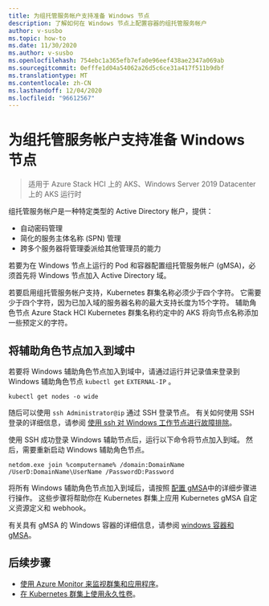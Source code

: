 ```yaml
---
title: 为组托管服务帐户支持准备 Windows 节点
description: 了解如何在 Windows 节点上配置容器的组托管服务帐户
author: v-susbo
ms.topic: how-to
ms.date: 11/30/2020
ms.author: v-susbo
ms.openlocfilehash: 754ebc1a365efb7efa0e96eef438ae2347a069ab
ms.sourcegitcommit: 0efffe1d04a54062a26d5c6ce31a417f511b9dbf
ms.translationtype: MT
ms.contentlocale: zh-CN
ms.lasthandoff: 12/04/2020
ms.locfileid: "96612567"
---
```

# <a name="prepare-windows-nodes-for-group-managed-service-account-support"></a>为组托管服务帐户支持准备 Windows 节点

> 适用于 Azure Stack HCI 上的 AKS、Windows Server 2019 Datacenter 上的 AKS 运行时

组托管服务帐户是一种特定类型的 Active Directory 帐户，提供：
- 自动密码管理
- 简化的服务主体名称 (SPN) 管理
- 跨多个服务器将管理委派给其他管理员的能力 

若要为在 Windows 节点上运行的 Pod 和容器配置组托管服务帐户 (gMSA)，必须首先将 Windows 节点加入 Active Directory 域。

若要启用组托管服务帐户支持，Kubernetes 群集名称必须少于四个字符。 它需要少于四个字符，因为已加入域的服务器名称的最大支持长度为15个字符。 辅助角色节点 Azure Stack HCI Kubernetes 群集名称约定中的 AKS 将向节点名称添加一些预定义的字符。

## <a name="join-the-worker-nodes-to-a-domain"></a>将辅助角色节点加入到域中

若要将 Windows 辅助角色节点加入到域中，请通过运行并记录值来登录到 Windows 辅助角色节点 `kubectl get` `EXTERNAL-IP` 。

```
kubectl get nodes -o wide
```  

随后可以使用 `ssh Administrator@ip` 通过 SSH 登录节点。 有关如何使用 SSH 登录的详细信息，请参阅 [使用 ssh 对 Windows 工作节点进行故障排除](troubleshoot.md#troubleshooting-windows-worker-nodes)。

使用 SSH 成功登录 Windows 辅助节点后，运行以下命令将节点加入到域。 然后，需要重新启动 Windows 辅助角色节点。 

```
netdom.exe join %computername% /domain:DomainName /UserD:DomainName\UserName /PasswordD:Password
```  

将所有 Windows 辅助角色节点加入到域后，请按照 [配置 gMSA](https://kubernetes.io/docs/tasks/configure-pod-container/configure-gmsa/)中的详细步骤进行操作。 这些步骤将帮助你在 Kubernetes 群集上应用 Kubernetes gMSA 自定义资源定义和 webhook。

有关具有 gMSA 的 Windows 容器的详细信息，请参阅 [windows 容器和 gMSA](https://docs.microsoft.com/virtualization/windowscontainers/manage-containers/manage-serviceaccounts)。 

## <a name="next-steps"></a>后续步骤

* [使用 Azure Monitor 来监视群集和应用程序](/azure/azure-monitor/insights/container-insights-enable-arc-enabled-clusters)。
* [在 Kubernetes 群集上使用永久性卷](persistent-volume.md)。
